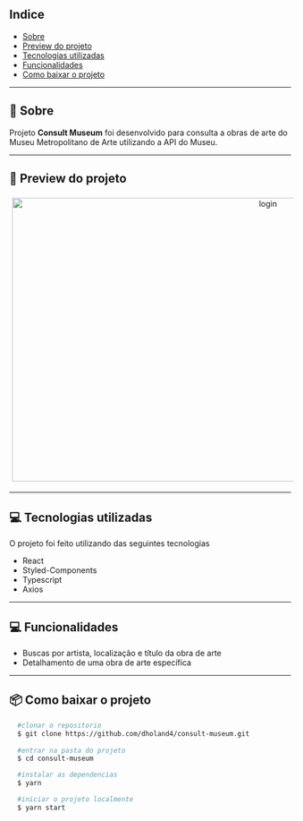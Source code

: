 ## Indice

- [Sobre](#-sobre)
- [Preview do projeto](#-preview-do-projeto)
- [Tecnologias utilizadas](#-tecnologias-utilizadas)
- [Funcionalidades](#-Funcionalidades)
- [Como baixar o projeto](#-como-baixar-o-projeto)

---

## 🤔 Sobre

Projeto **Consult Museum** foi desenvolvido para consulta a obras de arte do Museu Metropolitano de Arte utilizando a API do Museu.

---

## 📱 Preview do projeto

<div align="center">
  <img style="margin: 5px" alt="login" src="https://i.imgur.com/6vb6dEv.png" width="900" height="507">
</div>

---

## 💻 Tecnologias utilizadas

O projeto foi feito utilizando das seguintes tecnologias

- React
- Styled-Components
- Typescript
- Axios

---

## 💻 Funcionalidades

- Buscas por artista, localização e título da obra de arte
- Detalhamento de uma obra de arte específica

---

## 📦 Como baixar o projeto

```bash
  #clonar o repositorio
  $ git clone https://github.com/dholand4/consult-museum.git
  
  #entrar na pasta do projeto
  $ cd consult-museum

  #instalar as dependencias
  $ yarn

  #iniciar o projeto localmente
  $ yarn start


```
